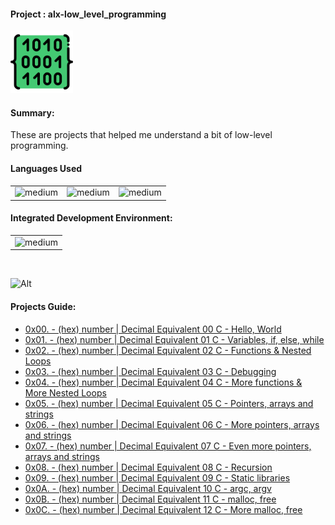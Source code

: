 <div>
  <h4>Project : alx-low_level_programming</h4>
  <a href="https://github.com/iamnotnato/alx-low_level_programming">
    <img src="https://github.com/iamnotnato/alx-low_level_programming/blob/master/images/icon.png" alt="Logo" width="100" height="100">
  </a>
</div>

<h4>Summary: </h4>
These are projects that helped me understand a bit of low-level programming.

<h4>Languages Used</h4>
<table>
  <tr>
    <td><img alt="medium" src="https://img.shields.io/badge/C-00599C?style=for-the-badge&logo=c&logoColor=white"></td>
    <td><img alt="medium" src="https://img.shields.io/badge/Shell_Script-121011?style=for-the-badge&logo=gnu-bash&logoColor=white"></td>
    <td><img alt="medium" src="https://img.shields.io/badge/Markdown-000000?style=for-the-badge&logo=markdown&logoColor=white"></td>
  </tr>
</table>

<h4>Integrated Development Environment:</h4>
<table>
  <tr>
<td><img alt="medium" src="https://img.shields.io/badge/Emacs-%237F5AB6.svg?&style=for-the-badge&logo=gnu-emacs&logoColor=white"></td>
  </tr>
</table>
<br>
  
![Alt](https://repobeats.axiom.co/api/embed/50a392e676820ce03006d38197b98899827faf15.svg "Repobeats analytics image")

  

<h4>Projects Guide: </h4>

* [0x00. - (hex) number | Decimal Equivalent 00 C - Hello, World](./0x00-hello_world)
* [0x01. - (hex) number | Decimal Equivalent 01 C - Variables, if, else, while](./0x01-variables_if_else_while)
* [0x02. - (hex) number | Decimal Equivalent 02 C - Functions & Nested Loops](./0x02-functions_nested_loops)
* [0x03. - (hex) number | Decimal Equivalent 03 C - Debugging](./0x03-debugging)
* [0x04. - (hex) number | Decimal Equivalent 04 C - More functions & More Nested Loops](./0x04-more_functions_nested_loops)
* [0x05. - (hex) number | Decimal Equivalent 05 C - Pointers, arrays and strings](./0x05-pointers_arrays_strings)
* [0x06. - (hex) number | Decimal Equivalent 06 C - More pointers, arrays and strings](./0x06-pointers_arrays_strings)
* [0x07. - (hex) number | Decimal Equivalent 07 C - Even more pointers, arrays and strings](./0x07-pointers_arrays_strings)
* [0x08. - (hex) number | Decimal Equivalent 08 C - Recursion](./0x08-recursion)
* [0x09. - (hex) number | Decimal Equivalent 09 C - Static libraries](./0x09-static_libraries)
* [0x0A. - (hex) number | Decimal Equivalent 10 C - argc, argv](./0x0A-argc_argv)
* [0x0B. - (hex) number | Decimal Equivalent 11 C - malloc, free](./0x0B-malloc_free)
* [0x0C. - (hex) number | Decimal Equivalent 12 C - More malloc, free](./0x0C-more_malloc_free)

</center>
